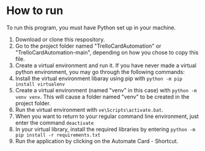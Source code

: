 # How to run
To run this program, you must have Python set up in your machine.
1. Download or clone this respository.
2. Go to the project folder named "TrelloCardAutomation" or "TrelloCardAutomation-main", depending on how you chose to copy this file. 
3. Create a virtual environment and run it. If you have never made a virtual python environment, you may go through the following commands:
  1. Install the virtual environment libaray using pip with `python -m pip install virtualenv`
  2. Create a virtual environment (named "venv" in this case) with `python -m venv venv`. This will cause a folder named "venv" to be created in the project folder.
  3. Run the virtual environment with `ve\Scripts\activate.bat`.
  4. When you want to return to your regular command line environment, just enter the command `deactivate`
4. In your virtual library, install the required libraries by entering `python -m pip install -r requirements.txt`
5. Run the application by clicking on the Automate Card - Shortcut.
